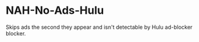 # NAH-No-Ads-Hulu
Skips ads the second they appear and isn't detectable by Hulu ad-blocker blocker.

